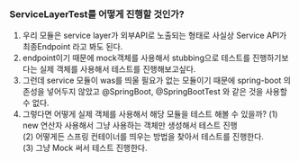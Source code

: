 ### ServiceLayerTest를 어떻게 진행할 것인가?   
1. 우리 모듈은 service layer가 외부API로 노출되는 형태로 사실상 Service API가 최종Endpoint 라고 봐도 된다.
2. endpoint이기 때문에 mock객체를 사용해서 stubbing으로 테스트를 진행하기보다는 실제 객체를 사용해서 테스트를 진행해보고싶다.
3. 그런데 service 모듈이 was를 띄울 필요가 없는 모듈이기 때문에 spring-boot 의존성을 넣어두지 않았고 @SpringBoot, @SpringBootTest 와 같은 것을 사용할 수 없다.
4. 그렇다면 어떻게 실제 객체를 사용해서 해당 모듈을 테스트 해볼 수 있을까?
(1) new 연산자 사용해서 그냥 사용하는 객체만 생성해서 테스트 진행   
(2) 어떻게든 스프링 컨테이너를 띄우는 방법을 찾아서 테스트를 진행한다.   
(3) 그냥 Mock 써서 테스트 진행한다.   
